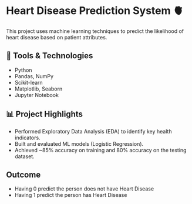 # Heart Disease Prediction System 🫀

This project uses machine learning techniques to predict the likelihood of heart disease based on patient attributes.

## 🔧 Tools & Technologies
- Python
- Pandas, NumPy
- Scikit-learn
- Matplotlib, Seaborn
- Jupyter Notebook

## 📊 Project Highlights
- Performed Exploratory Data Analysis (EDA) to identify key health indicators.
- Built and evaluated ML models (Logistic Regression).
- Achieved ~85% accuracy on training and 80% accuracy on the testing dataset.

## Outcome
- Having 0 predict the person does not have Heart Disease
- Having 1 predict the person has Heart Disease
